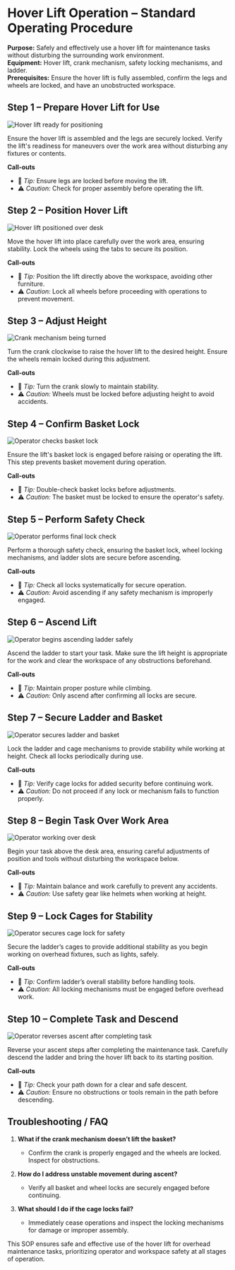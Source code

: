 # Hover Lift Operation – Standard Operating Procedure
**Purpose:** Safely and effectively use a hover lift for maintenance tasks without disturbing the surrounding work environment.  
**Equipment:** Hover lift, crank mechanism, safety locking mechanisms, and ladder.  
**Prerequisites:** Ensure the hover lift is fully assembled, confirm the legs and wheels are locked, and have an unobstructed workspace.

## Step 1 – Prepare Hover Lift for Use
![Hover lift ready for positioning](keyFrame.1188.jpg)

Ensure the hover lift is assembled and the legs are securely locked. Verify the lift's readiness for maneuvers over the work area without disturbing any fixtures or contents.

**Call‑outs**  
* 🔹 *Tip:* Ensure legs are locked before moving the lift.  
* ⚠️ *Caution:* Check for proper assembly before operating the lift.

## Step 2 – Position Hover Lift
![Hover lift positioned over desk](keyFrame.8316.jpg)

Move the hover lift into place carefully over the work area, ensuring stability. Lock the wheels using the tabs to secure its position.

**Call‑outs**  
* 🔹 *Tip:* Position the lift directly above the workspace, avoiding other furniture.  
* ⚠️ *Caution:* Lock all wheels before proceeding with operations to prevent movement.

## Step 3 – Adjust Height
![Crank mechanism being turned](keyFrame.29700.jpg)

Turn the crank clockwise to raise the hover lift to the desired height. Ensure the wheels remain locked during this adjustment.

**Call‑outs**  
* 🔹 *Tip:* Turn the crank slowly to maintain stability.  
* ⚠️ *Caution:* Wheels must be locked before adjusting height to avoid accidents.

## Step 4 – Confirm Basket Lock
![Operator checks basket lock](keyFrame.50424.jpg)

Ensure the lift's basket lock is engaged before raising or operating the lift. This step prevents basket movement during operation.

**Call‑outs**  
* 🔹 *Tip:* Double-check basket locks before adjustments.  
* ⚠️ *Caution:* The basket must be locked to ensure the operator's safety.

## Step 5 – Perform Safety Check
![Operator performs final lock check](keyFrame.67056.jpg)

Perform a thorough safety check, ensuring the basket lock, wheel locking mechanisms, and ladder slots are secure before ascending.

**Call‑outs**  
* 🔹 *Tip:* Check all locks systematically for secure operation.  
* ⚠️ *Caution:* Avoid ascending if any safety mechanism is improperly engaged.

## Step 6 – Ascend Lift
![Operator begins ascending ladder safely](keyFrame.74184.jpg)

Ascend the ladder to start your task. Make sure the lift height is appropriate for the work and clear the workspace of any obstructions beforehand.

**Call‑outs**  
* 🔹 *Tip:* Maintain proper posture while climbing.  
* ⚠️ *Caution:* Only ascend after confirming all locks are secure.

## Step 7 – Secure Ladder and Basket
![Operator secures ladder and basket](keyFrame.99660.jpg)

Lock the ladder and cage mechanisms to provide stability while working at height. Check all locks periodically during use.

**Call‑outs**  
* 🔹 *Tip:* Verify cage locks for added security before continuing work.  
* ⚠️ *Caution:* Do not proceed if any lock or mechanism fails to function properly.

## Step 8 – Begin Task Over Work Area
![Operator working over desk](keyFrame.126984.jpg)

Begin your task above the desk area, ensuring careful adjustments of position and tools without disturbing the workspace below.

**Call‑outs**  
* 🔹 *Tip:* Maintain balance and work carefully to prevent any accidents.  
* ⚠️ *Caution:* Use safety gear like helmets when working at height.

## Step 9 – Lock Cages for Stability
![Operator secures cage lock for safety](keyFrame.148896.jpg)

Secure the ladder’s cages to provide additional stability as you begin working on overhead fixtures, such as lights, safely.

**Call‑outs**  
* 🔹 *Tip:* Confirm ladder’s overall stability before handling tools.  
* ⚠️ *Caution:* All locking mechanisms must be engaged before overhead work.

## Step 10 – Complete Task and Descend
![Operator reverses ascent after completing task](keyFrame.166716.jpg)

Reverse your ascent steps after completing the maintenance task. Carefully descend the ladder and bring the hover lift back to its starting position.

**Call‑outs**  
* 🔹 *Tip:* Check your path down for a clear and safe descent.  
* ⚠️ *Caution:* Ensure no obstructions or tools remain in the path before descending.

## Troubleshooting / FAQ
1. **What if the crank mechanism doesn’t lift the basket?**  
   - Confirm the crank is properly engaged and the wheels are locked. Inspect for obstructions.

2. **How do I address unstable movement during ascent?**  
   - Verify all basket and wheel locks are securely engaged before continuing.

3. **What should I do if the cage locks fail?**  
   - Immediately cease operations and inspect the locking mechanisms for damage or improper assembly.

This SOP ensures safe and effective use of the hover lift for overhead maintenance tasks, prioritizing operator and workspace safety at all stages of operation.